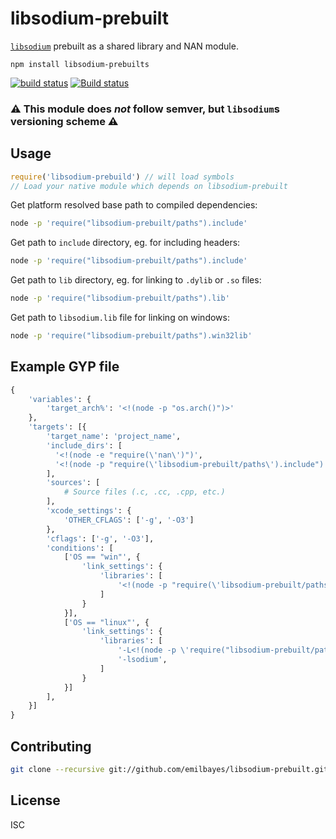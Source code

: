 # libsodium-prebuilt

[`libsodium`](https://github.com/jedisct1/libsodium) prebuilt as a shared library and NAN module.

```
npm install libsodium-prebuilts
```

[![build status](https://travis-ci.org/emilbayes/libsodium-prebuilt.svg?branch=master)](https://travis-ci.org/emilbayes/libsodium-prebuilt)
[![Build status](https://ci.appveyor.com/api/projects/status/g3xipfalgq6k9lrw/branch/master?svg=true)](https://ci.appveyor.com/project/emilbayes/libsodium-prebuilt/branch/master)

### :warning: This module does *not* follow semver, but `libsodium`s versioning scheme :warning:

## Usage

```js
require('libsodium-prebuild') // will load symbols
// Load your native module which depends on libsodium-prebuilt

```

Get platform resolved base path to compiled dependencies:

```sh
node -p 'require("libsodium-prebuilt/paths").include'
```

Get path to `include` directory, eg. for including headers:

```sh
node -p 'require("libsodium-prebuilt/paths").include'
```

Get path to `lib` directory, eg. for linking to `.dylib` or `.so` files:

```sh
node -p 'require("libsodium-prebuilt/paths").lib'
```

Get path to `libsodium.lib` file for linking on windows:

```sh
node -p 'require("libsodium-prebuilt/paths").win32lib'
```

## Example GYP file

```python
{
    'variables': {
        'target_arch%': '<!(node -p "os.arch()")>'
    },
    'targets': [{
        'target_name': 'project_name',
        'include_dirs': [
          '<!(node -e "require(\'nan\')")',
          '<!(node -p "require(\'libsodium-prebuilt/paths\').include")'
        ],
        'sources': [
            # Source files (.c, .cc, .cpp, etc.)
        ],
        'xcode_settings': {
            'OTHER_CFLAGS': ['-g', '-O3']
        },
        'cflags': ['-g', '-O3'],
        'conditions': [
            ['OS == "win"', {
                'link_settings': {
                    'libraries': [
                        '<!(node -p "require(\'libsodium-prebuilt/paths\').win32lib")',
                    ]
                }
            }],
            ['OS == "linux"', {
                'link_settings': {
                    'libraries': [
                        '-L<!(node -p \'require("libsodium-prebuilt/paths").lib\')',
                        '-lsodium',
                    ]
                }
            }]
        ],
    }]
}
```

## Contributing

```sh
git clone --recursive git://github.com/emilbayes/libsodium-prebuilt.git
```

## License

ISC
